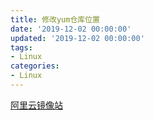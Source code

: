 ```yaml
---
title: 修改yum仓库位置
date: '2019-12-02 00:00:00'
updated: '2019-12-02 00:00:00'
tags:
- Linux
categories:
- Linux
---
```

[阿里云镜像站](https://developer.aliyun.com/mirror)
